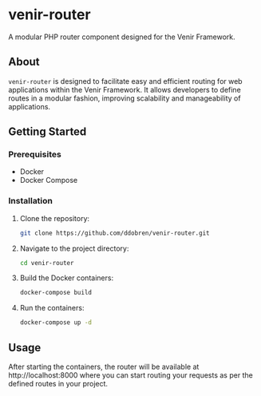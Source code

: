 # venir-router

A modular PHP router component designed for the Venir Framework.

## About

`venir-router` is designed to facilitate easy and efficient routing for web applications within the Venir Framework. It allows developers to define routes in a modular fashion, improving scalability and manageability of applications.

## Getting Started

### Prerequisites

- Docker
- Docker Compose

### Installation

1. Clone the repository:

   ```bash
   git clone https://github.com/ddobren/venir-router.git
   ```

2. Navigate to the project directory:

   ```bash
   cd venir-router
   ```

3. Build the Docker containers:

   ```bash
   docker-compose build
   ```

4. Run the containers:
   ```bash
   docker-compose up -d
   ```

## Usage

After starting the containers, the router will be available at http://localhost:8000 where you can start routing your requests as per the defined routes in your project.
